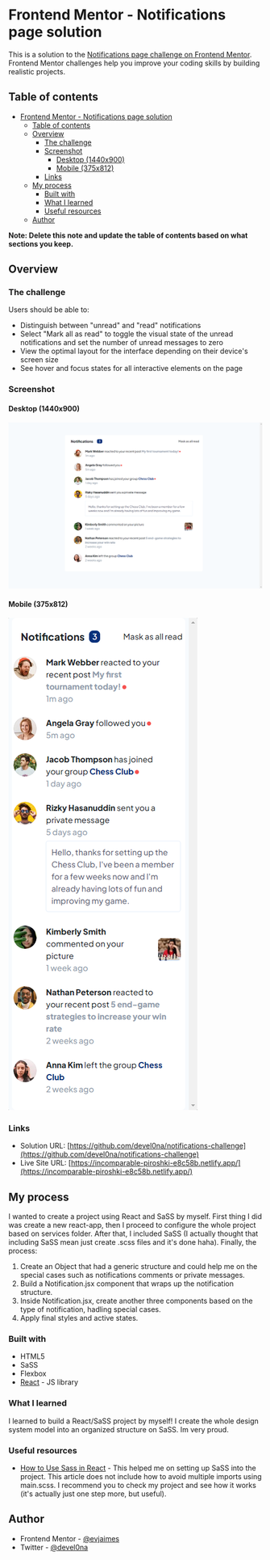 # Frontend Mentor - Notifications page solution

This is a solution to the [Notifications page challenge on Frontend Mentor](https://www.frontendmentor.io/challenges/notifications-page-DqK5QAmKbC). Frontend Mentor challenges help you improve your coding skills by building realistic projects. 

## Table of contents

- [Frontend Mentor - Notifications page solution](#frontend-mentor---notifications-page-solution)
  - [Table of contents](#table-of-contents)
  - [Overview](#overview)
    - [The challenge](#the-challenge)
    - [Screenshot](#screenshot)
      - [Desktop (1440x900)](#desktop-1440x900)
      - [Mobile (375x812)](#mobile-375x812)
    - [Links](#links)
  - [My process](#my-process)
    - [Built with](#built-with)
    - [What I learned](#what-i-learned)
    - [Useful resources](#useful-resources)
  - [Author](#author)

**Note: Delete this note and update the table of contents based on what sections you keep.**

## Overview

### The challenge

Users should be able to:

- Distinguish between "unread" and "read" notifications
- Select "Mark all as read" to toggle the visual state of the unread notifications and set the number of unread messages to zero
- View the optimal layout for the interface depending on their device's screen size
- See hover and focus states for all interactive elements on the page

### Screenshot

#### Desktop (1440x900) 
![](./public/Laptop-1-1440x900.png)

#### Mobile (375x812) 
![](./public/iPhone-XS-X-375x812.png)



### Links

- Solution URL: [https://github.com/devel0na/notifications-challenge](https://github.com/devel0na/notifications-challenge)
- Live Site URL: [https://incomparable-piroshki-e8c58b.netlify.app/](https://incomparable-piroshki-e8c58b.netlify.app/)

## My process

I wanted to create a project using React and SaSS by myself. First thing I did was create a new react-app, then I proceed to configure the whole project based on services folder. After that, I included SaSS (I actually thought that including SaSS mean just create .scss files and it's done haha). Finally, the process:

1. Create an Object that had a generic structure and could help me on the special cases such as notifications comments or private messages.
2. Build a Notification.jsx component that wraps up the notification structure.
3. Inside Notification.jsx, create another three components based on the type of notification, hadling special cases.
4. Apply final styles and active states.
### Built with

- HTML5
- SaSS
- Flexbox
- [React](https://reactjs.org/) - JS library


### What I learned

I learned to build a React/SaSS project by myself! I create the whole design system model into an organized structure on SaSS. Im very proud.



### Useful resources

- [How to Use Sass in React](https://www.makeuseof.com/react-sass-how-use/) - This helped me on setting up SaSS into the project. This article does not include how to avoid multiple imports using main.scss. I recommend you to check my project and see how it works (it's actually just one step more, but useful).

## Author


- Frontend Mentor - [@evjaimes](https://www.frontendmentor.io/profile/evjaimes)
- Twitter - [@devel0na](https://www.twitter.com/devel0na)

